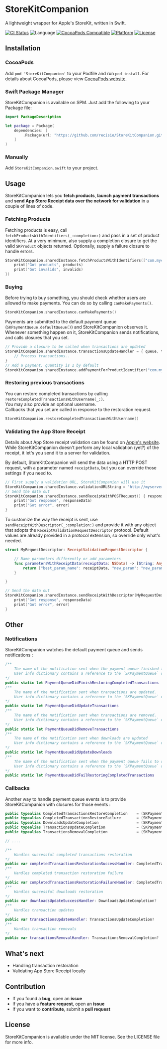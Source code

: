 # StoreKitCompanion

A lightweight wrapper for Apple's StoreKit, written in Swift.  

[![CI Status](https://travis-ci.org/recisio/StoreKitCompanion.svg)](https://travis-ci.org/recisio/StoreKitCompanion)
![Language](https://img.shields.io/badge/language-Swift%202.2-orange.svg)
[![CocoaPods Compatible](https://img.shields.io/cocoapods/v/recisio/StoreKitCompanion.svg)](https://img.shields.io/cocoapods/v/StoreKitCompanion.svg)
[![Platform](https://img.shields.io/cocoapods/p/StoreKitCompanion.svg?style=flat)](http://cocoadocs.org/docsets/StoreKitCompanion)
[![License](https://img.shields.io/cocoapods/l/StoreKitCompanion.svg?style=flat)](http://cocoapods.org/pods/StoreKitCompanion)

## Installation

### CocoaPods

Add `pod 'StoreKitCompanion'` to your Podfile and run `pod install`.
For details about CocoaPods, please view [CocoaPods website](https://cocoapods.org).

### Swift Package Manager

StoreKitCompanion is available on SPM. Just add the following to your Package file:

```swift
import PackageDescription

let package = Package(
    dependencies: [
        .Package(url: "https://github.com/recisio/StoreKitCompanion.git", majorVersion: 1)
    ]
)
```
### Manually

Add `StoreKitCompanion.swift` to your project.

## Usage

StoreKitCompanion lets you **fetch products**, **launch payment transactions** and **send App Store Receipt data over the network for validation** in a couple of lines of code.

### Fetching Products

Fetching products is easy, call `fetchProductsWithIdentifiers(_:completion:)` and pass in a set of product identifiers.
At a very minimum, also supply a completion closure to get the valid `SKProduct` objects returned.
Optionally, supply a failure closure to handle errors.

```swift
StoreKitCompanion.sharedInstance.fetchProductsWithIdentifiers(["com.mycompany.MyKillerProduct"], completion: { products, invalids in
    print("Got products", products)
    print("Got invalids", invalids)
})
```

### Buying

Before trying to buy something, you should check whether users are allowed to make payments.
You can do so by calling `canMakePayments()`.

```swift
StoreKitCompanion.sharedInstance.canMakePayments()
```

Payments are submitted to the default payment queue (`SKPaymentQueue.defaultQueue()`) and StoreKitCompanion observes it.
Whenever something happen on it, StoreKitCompanion sends notifications, and calls closures that you set.

```swift
// Provide a closure to be called when transactions are updated
StoreKitCompanion.sharedInstance.transactionsUpdateHandler = { queue, transactions in
    // Process transactions..
}
// Add a payment, quantity is 1 by default
StoreKitCompanion.sharedInstance.addPaymentForProductIdentifier("com.mycompany.MyKillerProduct")
```

### Restoring previous transactions

You can restore completed transactions by calling `restoreCompletedTransactionsWithUsername(_:)`.  
You may also provide an optional username.  
Callbacks that you set are called in response to the restoration request.

```swift
StoreKitCompanion.restoreCompletedTransactionsWithUsername()
```

### Validating the App Store Receipt

Details about App Store receipt validation can be found on [Apple's website](https://developer.apple.com/library/mac/releasenotes/General/ValidateAppStoreReceipt/Introduction.html).
While StoreKitCompanion doesn't perform any local validation (yet?) of the receipt, it let's you send it to a server for validation.

By default, StoreKitCompanion will send the data using a HTTP POST request, with a parameter named `receiptData`, but you can override those settings if you need to.


```swift
// First supply a validation URL, StoreKitCompanion will use it
StoreKitCompanion.sharedInstance.validationURLString = "http://myserver.com"
// Send the data out
StoreKitCompanion.sharedInstance.sendReceiptWithPOSTRequest() { responseData, error in
    print("Got response", responseData)
    print("Got error", error)
}
```

To customize the way the receipt is sent, use `sendReceiptWithDescriptor(_:completion:)` and provide it with any object that adopts the `ReceiptValidationRequestDescriptor` protocol.
Default values are already provided in a protocol extension, so override only what's needed.

```swift
struct MyRequestDescriptor: ReceiptValidationRequestDescriptor {

    // Name parameters differently or add parameters
    func parametersWithReceiptData(receiptData: NSData) -> [String: AnyObject]? {
        return ["best_param_name": receiptData, "new_param": "new_param_value"]
    }

}

// Send the data out
StoreKitCompanion.sharedInstance.sendReceiptWithDescriptor(MyRequestDescriptor()) { responseData, error in
    print("Got response", responseData)
    print("Got error", error)
}
```
## Other

### Notifications

StoreKitCompanion watches the default payment queue and sends notifications :  

```swift
/**
    The name of the notification sent when the payment queue finished to restore completed transactions.
    User info dictionary contains a reference to the `SKPaymentQueue` object.
*/
public static let PaymentQueueDidFinishRestoringCompletedTransactions  = "SKCPaymentQueueDidFinishRestoringCompletedTransactions"
/**
    The name of the notification sent when transactions are updated.
    User info dictionary contains a reference to the `SKPaymentQueue` object and an array of `SKPaymentTransaction` objects.
*/
public static let PaymentQueueDidUpdateTransactions                    = "SKCPaymentQueueDidUpdateTransactions"
/**
    The name of the notification sent when transactions are removed.
    User info dictionary contains a reference to the `SKPaymentQueue` object and an array of `SKPaymentTransaction` objects.
*/
public static let PaymentQueueDidRemoveTransactions                    = "SKCPaymentQueueDidRemoveTransactions"
/**
    The name of the notification sent when downloads are updated
    User info dictionary contains a reference to the `SKPaymentQueue` object and an array of `SKDownload` objects.
*/
public static let PaymentQueueDidUpdateDownloads                       = "SKCPaymentQueueDidUpdateDownloads"
/**
    The name of the notification sent when the payment queue fails to restore completed transactions.
    User info dictionary contains a reference to the `SKPaymentQueue` object and a reference to the `NSError` object.
*/
public static let PaymentQueueDidFailRestoringCompletedTransactions    = "SKCPaymentQueueDidFailRestoringCompletedTransactions"
```

### Callbacks

Another way to handle payment queue events is to provide StoreKitCompanion with closures for those events :

```swift
public typealias CompletedTransactionsRestoreCompletion    = (SKPaymentQueue) -> Void
public typealias CompletedTransactionsRestoreFailure       = (SKPaymentQueue, NSError) -> Void
public typealias DownloadsUpdateCompletion                 = (SKPaymentQueue, [SKDownload]) -> Void
public typealias TransactionsUpdateCompletion              = (SKPaymentQueue, [SKPaymentTransaction]) -> Void
public typealias TransactionsRemovalCompletion             = (SKPaymentQueue, [SKPaymentTransaction]) -> Void

// ....

/**
    Handles successful completed transactions restoration
*/
public var completedTransactionsRestorationSuccessHandler: CompletedTransactionsRestoreCompletion?
/**
    Handles completed transaction restoration failure
*/
public var completedTransactionsRestorationFailureHandler: CompletedTransactionsRestoreFailure?
/**
    Handles successful downloads restoration
*/
public var downloadsUpdateSuccessHandler: DownloadsUpdateCompletion?
/**
    Handles transaction updates
*/
public var transactionsUpdateHandler: TransactionsUpdateCompletion?
/**
    Handles transaction removals
*/
public var transactionsRemovalHandler: TransactionsRemovalCompletion?
```

## What's next

- Handling transaction restoration
- Validating App Store Receipt locally

## Contribution

- If you found a **bug**, open an **issue**
- If you have a **feature request**, open an **issue**
- If you want to **contribute**, submit a **pull request**

## License

StoreKitCompanion is available under the MIT license. See the LICENSE file for more info.
